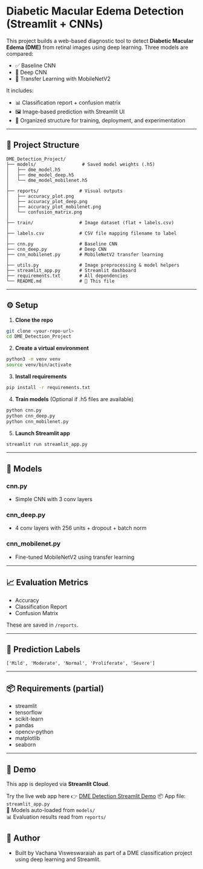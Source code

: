 # Diabetic Macular Edema Detection (Streamlit + CNNs)

This project builds a web-based diagnostic tool to detect **Diabetic Macular Edema (DME)** from retinal images using deep learning. Three models are compared:

* ✅ Baseline CNN
* 🧱 Deep CNN
* 📱 Transfer Learning with MobileNetV2

It includes:

* 📊 Classification report + confusion matrix
* 🖼️ Image-based prediction with Streamlit UI
* 📁 Organized structure for training, deployment, and experimentation

---

## 📁 Project Structure

```
DME_Detection_Project/
├── models/                 # Saved model weights (.h5)
│   ├── dme_model.h5
│   ├── dme_model_deep.h5
│   └── dme_model_mobilenet.h5
│
├── reports/               # Visual outputs
│   ├── accuracy_plot.png
│   ├── accuracy_plot_deep.png
│   ├── accuracy_plot_mobilenet.png
│   └── confusion_matrix.png
│
├── train/                 # Image dataset (flat + labels.csv)
│
├── labels.csv             # CSV file mapping filename to label
│
├── cnn.py                 # Baseline CNN
├── cnn_deep.py            # Deep CNN
├── cnn_mobilenet.py       # MobileNetV2 transfer learning
│
├── utils.py               # Image preprocessing & model helpers
├── streamlit_app.py       # Streamlit dashboard
├── requirements.txt       # All dependencies
└── README.md              # 📄 This file
```

---

## ⚙️ Setup

1. **Clone the repo**

```bash
git clone <your-repo-url>
cd DME_Detection_Project
```

2. **Create a virtual environment**

```bash
python3 -m venv venv
source venv/bin/activate
```

3. **Install requirements**

```bash
pip install -r requirements.txt
```

4. **Train models** (Optional if .h5 files are available)

```bash
python cnn.py
python cnn_deep.py
python cnn_mobilenet.py
```

5. **Launch Streamlit app**

```bash
streamlit run streamlit_app.py
```

---

## 🧠 Models

### cnn.py

* Simple CNN with 3 conv layers

### cnn\_deep.py

* 4 conv layers with 256 units + dropout + batch norm

### cnn\_mobilenet.py

* Fine-tuned MobileNetV2 using transfer learning

---

## 📈 Evaluation Metrics

* Accuracy
* Classification Report
* Confusion Matrix

These are saved in `/reports`.

---

## 🔮 Prediction Labels

```
['Mild', 'Moderate', 'Normal', 'Proliferate', 'Severe']
```

---

## 📦 Requirements (partial)

* streamlit
* tensorflow
* scikit-learn
* pandas
* opencv-python
* matplotlib
* seaborn

---

## 🚀 Demo

This app is deployed via **Streamlit Cloud**.

Try the live web app here 👉 [DME Detection Streamlit Demo](https://dmeproject0.streamlit.app/)
📦 App file: `streamlit_app.py`  
📁 Models auto-loaded from `models/`  
📊 Evaluation results read from `reports/`


## 👤 Author

* Built by Vachana Visweswaraiah as part of a DME classification project using deep learning and Streamlit.
